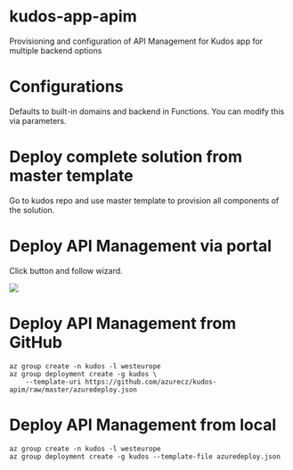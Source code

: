 # kudos-app-apim
Provisioning and configuration of API Management for Kudos app for multiple backend options

# Configurations
Defaults to built-in domains and backend in Functions. You can modify this via parameters.

# Deploy complete solution from master template
Go to kudos repo and use master template to provision all components of the solution.

# Deploy API Management via portal
Click button and follow wizard.

<a href="https://portal.azure.com/#create/Microsoft.Template/uri/https%3A%2F%2Fgithub.com%2Fazurecz%2Fkudos-apim%2Fraw%2Fmaster%2Fazuredeploy.json" target="_blank">
    <img src="http://azuredeploy.net/deploybutton.png"/>
</a>

# Deploy API Management from GitHub
```
az group create -n kudos -l westeurope
az group deployment create -g kudos \
    --template-uri https://github.com/azurecz/kudos-apim/raw/master/azuredeploy.json
```

# Deploy API Management from local
```
az group create -n kudos -l westeurope
az group deployment create -g kudos --template-file azuredeploy.json
```